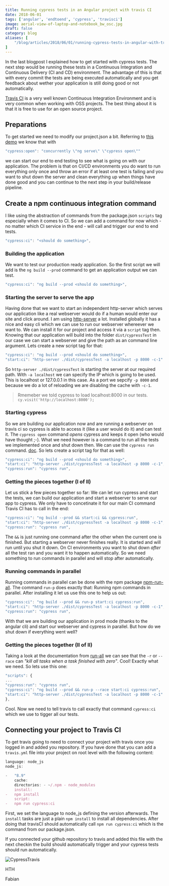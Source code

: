 ```yaml
---
title: Running cypress tests in an Angular project with travis CI
date: 2018-06-01
tags: ['angular', 'endtoend', 'cypress', 'travisci']
image: aerial-view-of-laptop-and-notebook_bw_osc.jpg
draft: false
category: blog
aliases: [
    "/blog/articles/2018/06/01/running-cypress-tests-in-angular-with-travis-ci/",
]
---
```


In the last blogpost I explained how to get started with cypress tests. The next step would be running these tests in a Continuous Integration and Continuous Delivery (CI and CD) environment. The advantage of this is that with every commit the tests are being executed automatically and you get feedback about wether your application is still doing good or not automatically.

[Travis CI](https://travis-ci.org/) is a very well known Continuous Integration Environment and is very common when working with OSS projects. The best thing about it is that it is free to use for an open source project.

## Preparations

To get started we need to modify our project.json a bit. Referring to [this demo](https://github.com/FabianGosebrink/cypress-angular-getting-started) we know that with

```javascript
"cypress:open": "concurrently \"ng serve\" \"cypress open\""
```

we can start our end to end testing to see what is going on with our application. The problem is that on CI/CD environments you do want to run everything only once and throw an error if at least one test is failing and you want to shut down the server and clean everything up when things have done good and you can continue to the next step in your build/release pipeline.

## Create a npm continuous integration command

I like using the abstraction of commands from the package.json `scripts` tag especially when it comes to CI. So we can add a command for now which - no matter which CI service in the end - will call and trigger our end to end tests.

```javascript
"cypress:ci": "<should do something>",
```

### Building the application

We want to test our production ready application. So the first script we will add is the `ng build --prod` command to get an application output we can test.

```javascript
"cypress:ci": "ng build --prod <should do something>",
```

### Starting the server to serve the app

Having done that we want to start an independent http-server which serves our application like a real webserver would do if a human would enter our site and click around. I am using [http-server](https://www.npmjs.com/package/http-server) a lot. Installed globally it has a nice and easy cli which we can use to run our webserver whereever we want to. We can install it for our project and access it via a `script` tag then. Knowing that our application will build into the folder `dist/cypressTest` in our case we can start a webserver and give the path as an command line argument. Lets create a new script tag for that:

```javascript
"cypress:ci": "ng build --prod <should do something>",
"start:ci": "http-server ./dist/cypressTest -a localhost -p 8000 -c-1"
```

So `http-server ./dist/cypressTest` is starting the server at our required path. With `-a localhost` we can specify the IP which is going to be used. This is localhost or 127.0.0.1 in this case. As a port we sepcify `-p 8000` and because we do a lot of reloading we are disabling the cache with `-c-1`.

> Rmemeber we told cypress to load localhost:8000 in our tests. `cy.visit('http://localhost:8000');`

### Starting cypress

So we are building our application now and are running a webserver on travis ci so cypress is able to access it (like a user would do it) and can test it. The `cypress open` command _opens_ cypress and keeps it open (who would have thought ;-). What we need however is a command to run all the tests we implemented once and shut down then. We can use the `cypress run` command. [doc](https://docs.cypress.io/guides/guides/command-line.html#Run-tests). So lets create a script tag for that as well:

```javascript
"cypress:ci": "ng build --prod <should do something>",
"start:ci": "http-server ./dist/cypressTest -a localhost -p 8000 -c-1",
"cypress:run": "cypress run",
```

### Getting the pieces together (I of II)

Let us stick a few pieces together so far: We can let run cypress and start the tests, we can build our application and start a webserver to serve our app to cypress. We only have to concetinate it for our main CI command Travis CI has to call in the end:

```javascript
"cypress:ci": "ng build --prod && start:ci && cypress:run",
"start:ci": "http-server ./dist/cypressTest -a localhost -p 8000 -c-1",
"cypress:run": "cypress run",
```

The `&&` is just running one command after the other when the current one is finished. But starting a webserver never finishes really. It is started and will run until you shut it down. On CI environments you want to shut down _after_ all the test ran and you want it to happen automatically. So we need something to run commands in parallel and will stop after automatically.

### Running commands in parallel

Running commands in parallel can be done with the npm package [npm-run-all](https://www.npmjs.com/package/npm-run-all). The command `run-p` does exactly that: Running npm commands in parallel. After installing it let us use this one to help us out:

```javascript
"cypress:ci": "ng build --prod && run-p start:ci cypress:run",
"start:ci": "http-server ./dist/cypressTest -a localhost -p 8000 -c-1",
"cypress:run": "cypress run",
```

With that we are building our application in prod mode (thanks to the angular cli) and start our webserver and cypress in parallel. But how do we shut down if everything went well?

### Getting the pieces together (II of II)

Taking a look at the documentation from [run-all](https://github.com/mysticatea/npm-run-all/blob/HEAD/docs/npm-run-all.md) we can see that the `-r` or `--race` can _"kill all tasks when a task finished with zero"_. Cool! Exactly what we need. So lets use this one:

```javascript
"scripts": {
...
"cypress:run": "cypress run",
"cypress:ci": "ng build --prod && run-p --race start:ci cypress:run",
"start:ci": "http-server ./dist/cypressTest -a localhost -p 8000 -c-1"
},
```

Cool. Now we need to tell travis to call exactly that command `cypress:ci` which we use to tigger all our tests.

## Connecting your project to Travis CI

To get travis going to need to connect your project with travis once you logged in and added you repository. If you have done that you can add a `travis.yml` file into your project on root level with the following content:

```javascript
language: node_js
node_js:

-   "8.9"
    cache:
    directories: - ~/.npm - node_modules
    install:
-   npm install
    script:
-   npm run cypress:ci
```

First, we set the language to node_js defining the version afterwards. The `install` tasks are just a plain `npm install` to install all dependencies. After doing that travisCI should automatically call `npm run cypress:ci` which is the command from our package.json.

If you connected your github repository to travis and added this file with the next checkin the build should automatically trigger and your cypress tests should run automatically.

![CypressTravis]({{site.baseurl}}assets\articles\2018-06-01\cypress-travis.gif)

HTH

Fabian
